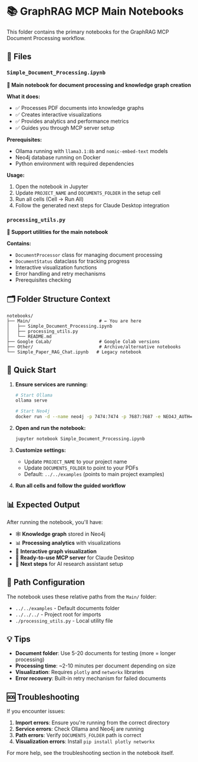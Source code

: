 # 📚 GraphRAG MCP Main Notebooks

This folder contains the primary notebooks for the GraphRAG MCP Document Processing workflow.

## 📁 Files

### **`Simple_Document_Processing.ipynb`**
**🎯 Main notebook for document processing and knowledge graph creation**

**What it does:**
- ✅ Processes PDF documents into knowledge graphs
- ✅ Creates interactive visualizations
- ✅ Provides analytics and performance metrics
- ✅ Guides you through MCP server setup

**Prerequisites:**
- Ollama running with `llama3.1:8b` and `nomic-embed-text` models
- Neo4j database running on Docker
- Python environment with required dependencies

**Usage:**
1. Open the notebook in Jupyter
2. Update `PROJECT_NAME` and `DOCUMENTS_FOLDER` in the setup cell
3. Run all cells (Cell → Run All)
4. Follow the generated next steps for Claude Desktop integration

### **`processing_utils.py`**
**🔧 Support utilities for the main notebook**

**Contains:**
- `DocumentProcessor` class for managing document processing
- `DocumentStatus` dataclass for tracking progress
- Interactive visualization functions
- Error handling and retry mechanisms
- Prerequisites checking

## 🗂️ Folder Structure Context

```
notebooks/
├── Main/                          # ← You are here
│   ├── Simple_Document_Processing.ipynb
│   ├── processing_utils.py
│   └── README.md
├── Google CoLab/                  # Google Colab versions
├── Other/                         # Archive/alternative notebooks
└── Simple_Paper_RAG_Chat.ipynb   # Legacy notebook
```

## 🚀 Quick Start

1. **Ensure services are running:**
   ```bash
   # Start Ollama
   ollama serve
   
   # Start Neo4j
   docker run -d --name neo4j -p 7474:7474 -p 7687:7687 -e NEO4J_AUTH=neo4j/password neo4j:latest
   ```

2. **Open and run the notebook:**
   ```bash
   jupyter notebook Simple_Document_Processing.ipynb
   ```

3. **Customize settings:**
   - Update `PROJECT_NAME` to your project name
   - Update `DOCUMENTS_FOLDER` to point to your PDFs
   - Default: `../../examples` (points to main project examples)

4. **Run all cells and follow the guided workflow**

## 📊 Expected Output

After running the notebook, you'll have:
- 🕸️ **Knowledge graph** stored in Neo4j
- 📊 **Processing analytics** with visualizations
- 🎨 **Interactive graph visualization**
- 🤖 **Ready-to-use MCP server** for Claude Desktop
- 📝 **Next steps** for AI research assistant setup

## 🔧 Path Configuration

The notebook uses these relative paths from the `Main/` folder:
- `../../examples` - Default documents folder
- `../../../` - Project root for imports
- `./processing_utils.py` - Local utility file

## 💡 Tips

- **Document folder**: Use 5-20 documents for testing (more = longer processing)
- **Processing time**: ~2-10 minutes per document depending on size
- **Visualization**: Requires `plotly` and `networkx` libraries
- **Error recovery**: Built-in retry mechanism for failed documents

## 🆘 Troubleshooting

If you encounter issues:

1. **Import errors**: Ensure you're running from the correct directory
2. **Service errors**: Check Ollama and Neo4j are running
3. **Path errors**: Verify `DOCUMENTS_FOLDER` path is correct
4. **Visualization errors**: Install `pip install plotly networkx`

For more help, see the troubleshooting section in the notebook itself.
